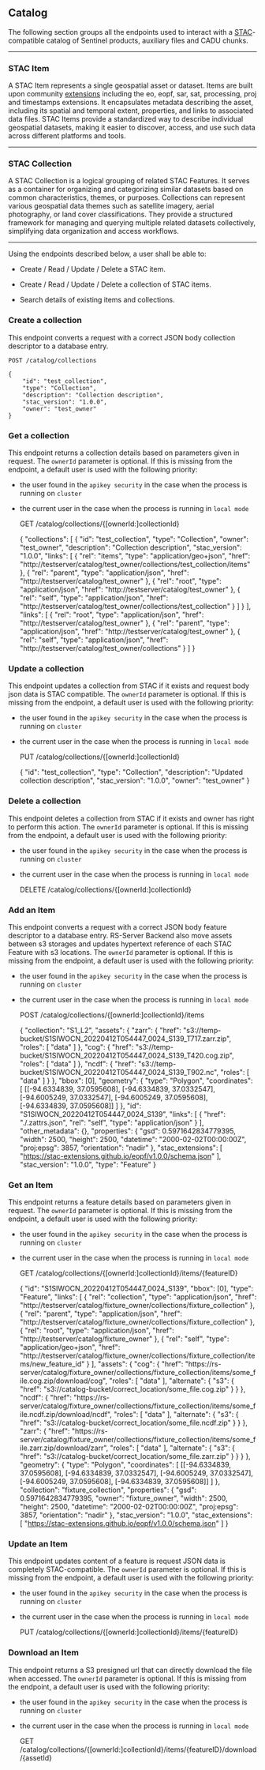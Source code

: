 
Catalog
-------

The following section groups all the endpoints used to
interact with a [STAC](https://stacspec.org/)-compatible catalog of Sentinel products, auxiliary files and CADU chunks.

---

### STAC Item

A STAC Item represents a single geospatial
asset or dataset. Items are built upon community [extensions](https://stac-extensions.github.io/) including the eo, eopf, sar, sat, processing, proj and
timestamps extensions. It encapsulates metadata describing the asset,
including its spatial and temporal extent, properties, and links to
associated data files. STAC Items provide a standardized way to
describe individual geospatial datasets, making it easier to discover,
access, and use such data across different platforms and tools.

---

### STAC Collection

A STAC Collection is a logical grouping of related STAC Features. It
serves as a container for organizing and categorizing similar datasets
based on common characteristics, themes, or purposes. Collections can
represent various geospatial data themes such as satellite imagery,
aerial photography, or land cover classifications. They provide a
structured framework for managing and querying multiple related datasets
collectively, simplifying data organization and access workflows.

---

Using the endpoints described below, a user shall be able to:

-   Create / Read / Update / Delete a STAC item.

-   Create / Read / Update / Delete a collection of STAC items.

-   Search details of existing items and collections.

### Create a collection

This endpoint converts a request with a correct JSON body collection
descriptor to a database entry.

    POST /catalog/collections

    {
        "id": "test_collection",
        "type": "Collection",
        "description": "Collection description",
        "stac_version": "1.0.0",
        "owner": "test_owner"
    }

### Get a collection

This endpoint returns a collection details based on parameters given in
request. The `ownerId` parameter is optional. If this is missing from the endpoint, a default
user is used with the following priority:
* the user found in the `apikey security` in the case when the process is running on `cluster`
* the current user in the case when the process is running in `local mode`

    GET /catalog/collections/{[ownerId:]collectionId}

    {
      "collections": [
        {
          "id": "test_collection",
          "type": "Collection",
          "owner": "test_owner",
          "description": "Collection description",
          "stac_version": "1.0.0",
          "links": [
            {
              "rel": "items",
              "type": "application/geo+json",
              "href": "http://testserver/catalog/test_owner/collections/test_collection/items"
            },
            {
              "rel": "parent",
              "type": "application/json",
              "href": "http://testserver/catalog/test_owner"
            },
            {
              "rel": "root",
              "type": "application/json",
              "href": "http://testserver/catalog/test_owner"
            },
            {
              "rel": "self",
              "type": "application/json",
              "href": "http://testserver/catalog/test_owner/collections/test_collection"
            }
          ]
        }
      ],
      "links": [
        {
          "rel": "root",
          "type": "application/json",
          "href": "http://testserver/catalog/test_owner"
        },
        {
          "rel": "parent",
          "type": "application/json",
          "href": "http://testserver/catalog/test_owner"
        },
        {
          "rel": "self",
          "type": "application/json",
          "href": "http://testserver/catalog/test_owner/collections"
        }
      ]
    }

### Update a collection

This endpoint updates a collection from STAC if it exists and request
body json data is STAC compatible. The `ownerId` parameter is optional. If this is missing from the endpoint,
a default user is used with the following priority:
* the user found in the `apikey security` in the case when the process is running on `cluster`
* the current user in the case when the process is running in `local mode`

    PUT /catalog/collections/{[ownerId:]collectionId}

    {
        "id": "test_collection",
        "type": "Collection",
        "description": "Updated collection description",
        "stac_version": "1.0.0",
        "owner": "test_owner"
    }

### Delete a collection

This endpoint deletes a collection from STAC if it exists and owner has
right to perform this action. The `ownerId` parameter is optional. If this is missing from the endpoint, a default
user is used with the following priority:
* the user found in the `apikey security` in the case when the process is running on `cluster`
* the current user in the case when the process is running in `local mode`

    DELETE /catalog/collections/{[ownerId:]collectionId}

### Add an Item

This endpoint converts a request with a correct JSON body feature
descriptor to a database entry. RS-Server Backend also move assets
between s3 storages and updates hypertext reference of each STAC Feature
with s3 locations. The `ownerId` parameter is optional. If this is missing from the endpoint, a default
user is used with the following priority:
* the user found in the `apikey security` in the case when the process is running on `cluster`
* the current user in the case when the process is running in `local mode`

    POST /catalog/collections/{[ownerId:]collectionId}/items

    {
      "collection": "S1_L2",
      "assets": {
        "zarr": {
          "href": "s3://temp-bucket/S1SIWOCN_20220412T054447_0024_S139_T717.zarr.zip",
          "roles": [
            "data"
          ]
        },
        "cog": {
          "href": "s3://temp-bucket/S1SIWOCN_20220412T054447_0024_S139_T420.cog.zip",
          "roles": [
            "data"
          ]
        },
        "ncdf": {
          "href": "s3://temp-bucket/S1SIWOCN_20220412T054447_0024_S139_T902.nc",
          "roles": [
            "data"
          ]
        }
      },
      "bbox": [0],
      "geometry": {
        "type": "Polygon",
        "coordinates": [
          [[-94.6334839, 37.0595608],
            [-94.6334839, 37.0332547],
            [-94.6005249, 37.0332547],
            [-94.6005249, 37.0595608],
            [-94.6334839, 37.0595608]]
        ]
      },
      "id": "S1SIWOCN_20220412T054447_0024_S139",
      "links": [
        {
          "href": "./.zattrs.json",
          "rel": "self",
          "type": "application/json"
        }
      ],
      "other_metadata": {},
      "properties": {
        "gsd": 0.5971642834779395,
        "width": 2500,
        "height": 2500,
        "datetime": "2000-02-02T00:00:00Z",
        "proj:epsg": 3857,
        "orientation": "nadir"
      },
      "stac_extensions": [
        "https://stac-extensions.github.io/eopf/v1.0.0/schema.json"
      ],
      "stac_version": "1.0.0",
      "type": "Feature"
    }

### Get an Item

This endpoint returns a feature details based on parameters given in
request. The `ownerId` parameter is optional. If this is missing from the endpoint, a default
user is used with the following priority:
* the user found in the `apikey security` in the case when the process is running on `cluster`
* the current user in the case when the process is running in `local mode`

    GET /catalog/collections/{[ownerId:]collectionId}/items/{featureID}

    {
      "id": "S1SIWOCN_20220412T054447_0024_S139",
      "bbox": [0],
      "type": "Feature",
      "links": [
        {
          "rel": "collection",
          "type": "application/json",
          "href": "http://testserver/catalog/fixture_owner/collections/fixture_collection"
        },
        {
          "rel": "parent",
          "type": "application/json",
          "href": "http://testserver/catalog/fixture_owner/collections/fixture_collection"
        },
        {
          "rel": "root",
          "type": "application/json",
          "href": "http://testserver/catalog/fixture_owner"
        },
        {
          "rel": "self",
          "type": "application/geo+json",
          "href": "http://testserver/catalog/fixture_owner/collections/fixture_collection/items/new_feature_id"
        }
      ],
      "assets": {
        "cog": {
          "href": "https://rs-server/catalog/fixture_owner/collections/fixture_collection/items/some_file.cog.zip/download/cog",
          "roles": [
            "data"
          ],
          "alternate": {
            "s3": {
              "href": "s3://catalog-bucket/correct_location/some_file.cog.zip"
            }
          }
        },
        "ncdf": {
          "href": "https://rs-server/catalog/fixture_owner/collections/fixture_collection/items/some_file.ncdf.zip/download/ncdf",
          "roles": [
            "data"
          ],
          "alternate": {
            "s3": {
              "href": "s3://catalog-bucket/correct_location/some_file.ncdf.zip"
            }
          }
        },
        "zarr": {
          "href": "https://rs-server/catalog/fixture_owner/collections/fixture_collection/items/some_file.zarr.zip/download/zarr",
          "roles": [
            "data"
          ],
          "alternate": {
            "s3": {
              "href": "s3://catalog-bucket/correct_location/some_file.zarr.zip"
            }
          }
        }
      },
      "geometry": {
        "type": "Polygon",
        "coordinates": [
          [[-94.6334839, 37.0595608],
            [-94.6334839, 37.0332547],
            [-94.6005249, 37.0332547],
            [-94.6005249, 37.0595608],
            [-94.6334839, 37.0595608]]
        ]
      },
      "collection": "fixture_collection",
      "properties": {
        "gsd": 0.5971642834779395,
        "owner": "fixture_owner",
        "width": 2500,
        "height": 2500,
        "datetime": "2000-02-02T00:00:00Z",
        "proj:epsg": 3857,
        "orientation": "nadir"
      },
      "stac_version": "1.0.0",
      "stac_extensions": [
        "https://stac-extensions.github.io/eopf/v1.0.0/schema.json"
      ]
    }

### Update an Item

This endpoint updates content of a feature is request JSON data is
completely STAC-compatible. The `ownerId` parameter is optional. If this is missing from the endpoint, a default
user is used with the following priority:
* the user found in the `apikey security` in the case when the process is running on `cluster`
* the current user in the case when the process is running in `local mode`

    PUT /catalog/collections/{[ownerId:]collectionId}/items/{featureID}


### Download an Item

This endpoint returns a S3 presigned url that can directly download the file when accessed. The `ownerId` parameter is
optional. If this is missing from the endpoint, a default user is used with the following priority:
* the user found in the `apikey security` in the case when the process is running on `cluster`
* the current user in the case when the process is running in `local mode`

    GET /catalog/collections/{[ownerId:]collectionId}/items/{featureID}/download/{assetId}
